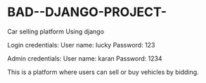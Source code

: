 # BAD--DJANGO-PROJECT-
Car selling platform Using django 

Login credentials:
  User name: lucky
  Password: 123

Admin credentials:
  User name: karan
  Password: 1234

This is a platform where users can sell or buy vehicles by bidding.
